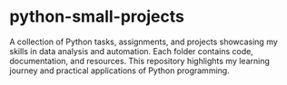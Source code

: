 # python-small-projects
A collection of Python tasks, assignments, and projects showcasing my skills in data analysis and automation. Each folder contains code, documentation, and resources. This repository highlights my learning journey and practical applications of Python programming.
